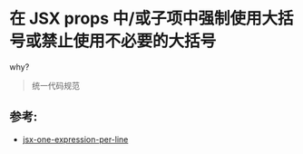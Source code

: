 # 在 JSX props 中/或子项中强制使用大括号或禁止使用不必要的大括号

why?

> 统一代码规范

## 参考:

- [jsx-one-expression-per-line](https://github.com/jsx-eslint/eslint-plugin-react/blob/c42b624d0fb9ad647583a775ab9751091eec066f/docs/rules/jsx-one-expression-per-line)
